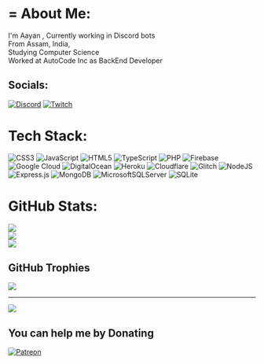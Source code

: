 # = About Me:
I'm Aayan , Currently working in Discord bots<br>From Assam, India, <br>Studying Computer Science<br>Worked at AutoCode Inc as BackEnd Developer <br>


##  Socials:
[![Discord](https://img.shields.io/badge/Discord-%237289DA.svg?logo=discord&logoColor=white)](htttps://discord.gg/Z4tKgfgj9Y) [![Twitch](https://img.shields.io/badge/Twitch-%239146FF.svg?logo=Twitch&logoColor=white)](https://twitch.tv/aayan_07) 

# Tech Stack:
![CSS3](https://img.shields.io/badge/css3-%231572B6.svg?style=for-the-badge&logo=css3&logoColor=white) ![JavaScript](https://img.shields.io/badge/javascript-%23323330.svg?style=for-the-badge&logo=javascript&logoColor=%23F7DF1E) ![HTML5](https://img.shields.io/badge/html5-%23E34F26.svg?style=for-the-badge&logo=html5&logoColor=white) ![TypeScript](https://img.shields.io/badge/typescript-%23007ACC.svg?style=for-the-badge&logo=typescript&logoColor=white) ![PHP](https://img.shields.io/badge/php-%23777BB4.svg?style=for-the-badge&logo=php&logoColor=white) ![Firebase](https://img.shields.io/badge/firebase-%23039BE5.svg?style=for-the-badge&logo=firebase) ![Google Cloud](https://img.shields.io/badge/Google%20Cloud-%234285F4.svg?style=for-the-badge&logo=google-cloud&logoColor=white) ![DigitalOcean](https://img.shields.io/badge/DigitalOcean-%230167ff.svg?style=for-the-badge&logo=digitalOcean&logoColor=white) ![Heroku](https://img.shields.io/badge/heroku-%23430098.svg?style=for-the-badge&logo=heroku&logoColor=white) ![Cloudflare](https://img.shields.io/badge/Cloudflare-F38020?style=for-the-badge&logo=Cloudflare&logoColor=white) ![Glitch](https://img.shields.io/badge/glitch-%233333FF.svg?style=for-the-badge&logo=glitch&logoColor=white) ![NodeJS](https://img.shields.io/badge/node.js-6DA55F?style=for-the-badge&logo=node.js&logoColor=white) ![Express.js](https://img.shields.io/badge/express.js-%23404d59.svg?style=for-the-badge&logo=express&logoColor=%2361DAFB) ![MongoDB](https://img.shields.io/badge/MongoDB-%234ea94b.svg?style=for-the-badge&logo=mongodb&logoColor=white) ![MicrosoftSQLServer](https://img.shields.io/badge/Microsoft%20SQL%20Sever-CC2927?style=for-the-badge&logo=microsoft%20sql%20server&logoColor=white) ![SQLite](https://img.shields.io/badge/sqlite-%2307405e.svg?style=for-the-badge&logo=sqlite&logoColor=white)
# GitHub Stats:
![](https://github-readme-stats.vercel.app/api?username=AAYAN717628&theme=dark&hide_border=false&include_all_commits=true&count_private=true)<br/>
![](https://github-readme-streak-stats.herokuapp.com/?user=AAYAN717628&theme=dark&hide_border=false)<br/>
![](https://github-readme-stats.vercel.app/api/top-langs/?username=AAYAN717628&theme=dark&hide_border=false&include_all_commits=true&count_private=true&layout=compact)

##  GitHub Trophies
![](https://github-profile-trophy.vercel.app/?username=AAYAN717628&theme=radical&no-frame=false&no-bg=false&margin-w=4)

---
[![](https://visitcount.itsvg.in/api?id=AAYAN717628&icon=0&color=0)](https://visitcount.itsvg.in)

  ##  You can help me by Donating
  [![Patreon](https://img.shields.io/badge/Patreon-F96854?style=for-the-badge&logo=patreon&logoColor=white)](https://patreon.com/totalfun) 

  <!-- Proudly created with GPRM ( https://gprm.itsvg.in ) -->
  
